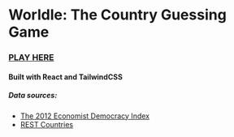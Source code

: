 # Worldle: The Country Guessing Game

### [PLAY HERE](https://worldle-40z.pages.dev/)

#### Built with React and TailwindCSS

##### Data sources:
- [The 2012 Economist Democracy Index](https://web.archive.org/web/20170320185156/http://pages.eiu.com/rs/eiu2/images/Democracy-Index-2012.pdf)
- [REST Countries](https://restcountries.com/)
